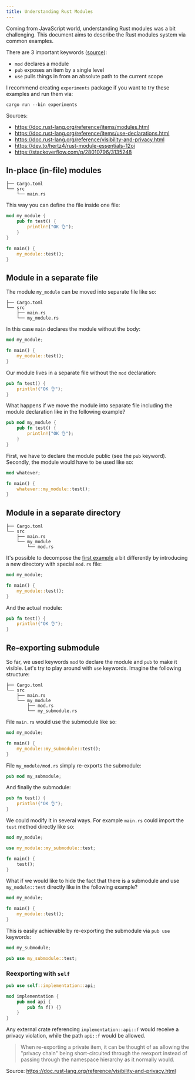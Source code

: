 ```yaml
---
title: Understanding Rust Modules
---
```


Coming from JavaScript world, understanding Rust modules was a bit challenging. This document aims to describe the Rust modules system via common examples.

There are 3 important keywords ([source](https://dev.to/hertz4/rust-module-essentials-12oi)):

- `mod` declares a module
- `pub` exposes an item by a single level
- `use` pulls things in from an absolute path to the current scope

I recommend creating `experiments` package if you want to try these examples and run them via:

```text
cargo run --bin experiments
```

Sources:

- https://doc.rust-lang.org/reference/items/modules.html
- https://doc.rust-lang.org/reference/items/use-declarations.html
- https://doc.rust-lang.org/reference/visibility-and-privacy.html
- https://dev.to/hertz4/rust-module-essentials-12oi
- https://stackoverflow.com/q/28010796/3135248

## In-place (in-file) modules

```text
├── Cargo.toml
└── src
    └── main.rs
```

This way you can define the file inside one file:

```rust title="example/main.rs"
mod my_module {
    pub fn test() {
        println!("OK 👌");
    }
}

fn main() {
    my_module::test();
}
```

## Module in a separate file

The module `my_module` can be moved into separate file like so:

```text
├── Cargo.toml
└── src
    ├── main.rs
    └── my_module.rs
```

In this case `main` declares the module without the body:

```rust title="example/main.rs"
mod my_module;

fn main() {
    my_module::test();
}

```

Our module lives in a separate file without the `mod` declaration:

```rust title="example/my_module.rs"
pub fn test() {
    println!("OK 👌");
}
```

What happens if we move the module into separate file including the module declaration like in the following example?

```rust title="example/whatever.rs"
pub mod my_module {
    pub fn test() {
        println!("OK 👌");
    }
}
```

First, we have to declare the module public (see the `pub` keyword). Secondly, the module would have to be used like so:

```rust {1} title="example/main.rs"
mod whatever;

fn main() {
    whatever::my_module::test();
}
```

## Module in a separate directory

```text
├── Cargo.toml
└── src
    ├── main.rs
    └── my_module
        └── mod.rs
```

It's possible to decompose the [first example](#in-place-in-file-modules) a bit differently by introducing a new directory with special `mod.rs` file:

```rust title="example/main.rs"
mod my_module;

fn main() {
    my_module::test();
}
```

And the actual module:

```rust title="example/my_module/mod.rs"
pub fn test() {
    println!("OK 👌");
}
```

## Re-exporting submodule

So far, we used keywords `mod` to declare the module and `pub` to make it visible. Let's try to play around with `use` keywords. Imagine the following structure:

```text
├── Cargo.toml
└── src
    ├── main.rs
    └── my_module
        ├── mod.rs
        └── my_submodule.rs
```

File `main.rs` would use the submodule like so:

```rust title="example/main.rs"
mod my_module;

fn main() {
    my_module::my_submodule::test();
}
```

File `my_module/mod.rs` simply re-exports the submodule:

```rust title="example/my_module/mod.rs"
pub mod my_submodule;
```

And finally the submodule:

```rust title="example/my_module/submodule.rs"
pub fn test() {
    println!("OK 👌");
}
```

We could modify it in several ways. For example `main.rs` could import the `test` method directly like so:

```rust title="example/main.rs"
mod my_module;

use my_module::my_submodule::test;

fn main() {
    test();
}
```

What if we would like to hide the fact that there is a submodule and use `my_module::test` directly like in the following example?

```rust title="example/main.rs"
mod my_module;

fn main() {
    my_module::test();
}
```

This is easily achievable by re-exporting the submodule via `pub use` keywords:

```rust title="example/my_module/submodule.rs"
mod my_submodule;

pub use my_submodule::test;
```

### Reexporting with `self`

```rust
pub use self::implementation::api;

mod implementation {
    pub mod api {
        pub fn f() {}
    }
}
```

Any external crate referencing `implementation::api::f` would receive a privacy violation, while the path `api::f` would be allowed.

> When re-exporting a private item, it can be thought of as allowing the "privacy chain" being short-circuited through the reexport instead of passing through the namespace hierarchy as it normally would.

Source: https://doc.rust-lang.org/reference/visibility-and-privacy.html
